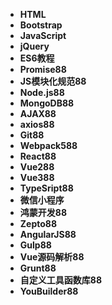 <!-- docs/_sidebar.md --> 

- **HTML**
- **Bootstrap**
- **JavaScript**
- **jQuery**
- **ES6教程**
- **Promise88**
- **JS模块化规范88**
- **Node.js88**
- **MongoDB88**
- **AJAX88**
- **axios88**
- **Git88**
- **Webpack588**
- **React88**
- **Vue288**
- **Vue388**
- **TypeSript88**
- **微信小程序**
- **鸿蒙开发88**
- **Zepto88**
- **AngularJS88**
- **Gulp88**
- **Vue源码解析88**
- **Grunt88**
- **自定义工具函数库88**
- **YouBuilder88**

